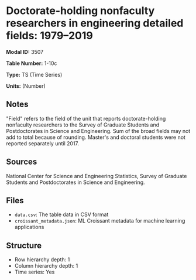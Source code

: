# Doctorate-holding nonfaculty researchers in engineering detailed fields: 1979–2019

**Modal ID:** 3507

**Table Number:** 1-10c

**Type:** TS (Time Series)

**Units:** (Number)

## Notes

"Field" refers to the field of the unit that reports doctorate-holding nonfaculty researchers to the Survey of Graduate Students and Postdoctorates in Science and Engineering. Sum of the broad fields may not add to total because of rounding. Master's and doctoral students were not reported separately until 2017.

## Sources

National Center for Science and Engineering Statistics, Survey of Graduate Students and Postdoctorates in Science and Engineering.

## Files

- `data.csv`: The table data in CSV format
- `croissant_metadata.json`: ML Croissant metadata for machine learning applications

## Structure

- Row hierarchy depth: 1
- Column hierarchy depth: 1
- Time series: Yes
